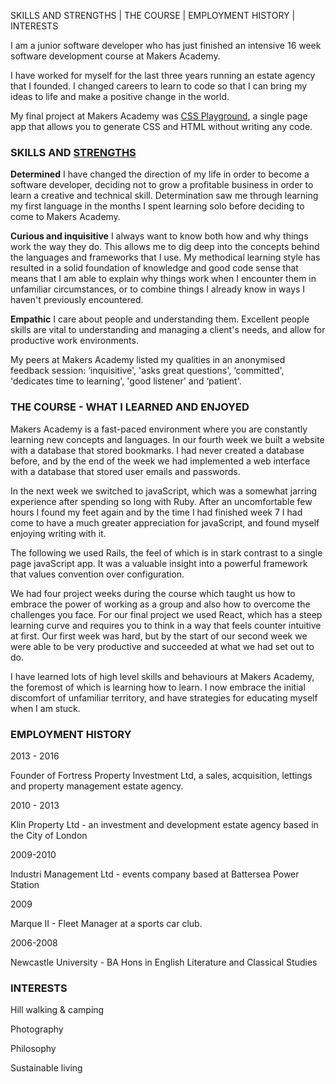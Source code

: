 <a name="SKILLS">SKILLS AND STRENGTHS</a> | <a name="COURSE">THE COURSE</a> | <a name="EMPLOY">EMPLOYMENT HISTORY</a> | <a name="INTERESTS">INTERESTS</a>


I am a junior software developer who has just finished an intensive 16 week software development course at Makers Academy.

I have worked for myself for the last three years running an estate agency that I founded. I changed careers to learn to code so that I can bring my ideas to life and make a positive change in the world.

My final project at Makers Academy was [CSS Playground](https://css-play.herokuapp.com), a single page app that allows you to generate CSS and HTML without writing any code.

### SKILLS AND [STRENGTHS](#SKILLS)

**Determined**
I have changed the direction of my life in order to become a software developer, deciding not to grow a profitable business in order to learn a creative and technical skill. Determination saw me through learning my first language in the months I spent learning solo before deciding to come to Makers Academy.

**Curious and inquisitive**
I always want to know both how and why things work the way they do. This allows me to dig deep into the concepts behind the languages and frameworks that I use. My methodical learning style has resulted in a solid foundation of knowledge and good code sense that means that I am able to explain why things work when I encounter them in unfamiliar circumstances, or to combine things I already know in ways I haven't previously encountered.

**Empathic**
I care about people and understanding them. Excellent people skills are vital to understanding and managing a client's needs, and allow for productive work environments.

My peers at Makers Academy listed my qualities in an anonymised feedback session: ‘inquisitive', 'asks great questions', ‘committed', 'dedicates time to learning', 'good listener' and ‘patient'.

### THE COURSE - WHAT I LEARNED AND ENJOYED

Makers Academy is a fast-paced environment where you are constantly learning new concepts and languages. In our fourth week we built a website with a database that stored bookmarks. I had never created a database before, and by the end of the week we had implemented a web interface with a database that stored user emails and passwords.

In the next week we switched to javaScript, which was a somewhat jarring experience after spending so long with Ruby. After an uncomfortable few hours I found my feet again and by the time I had finished week 7 I had come to have a much greater appreciation for javaScript, and found myself enjoying writing with it.

The following we used Rails, the feel of which is in stark contrast to a single page javaScript app. It was a valuable insight into a powerful framework that values convention over configuration.

We had four project weeks during the course which taught us how to embrace the power of working as a group and also how to overcome the challenges you face. For our final project we used React, which has a steep learning curve and requires you to think in a way that feels counter intuitive at first. Our first week was hard, but by the start of our second week we were able to be very productive and succeeded at what we had set out to do.

I have learned lots of high level skills and behaviours at Makers Academy, the foremost of which is learning how to learn. I now embrace the initial discomfort of unfamiliar territory, and have strategies for educating myself when I am stuck.

### EMPLOYMENT HISTORY

2013 - 2016

Founder of Fortress Property Investment Ltd, a sales, acquisition, lettings and property management estate agency.

2010 - 2013

Klin Property Ltd - an investment and development estate agency based in the City of London

2009-2010

Industri Management Ltd - events company based at Battersea Power Station

2009

Marque II - Fleet Manager at a sports car club.

2006-2008

Newcastle University - BA Hons in English Literature and Classical Studies


### INTERESTS

Hill walking & camping

Photography

Philosophy

Sustainable living
